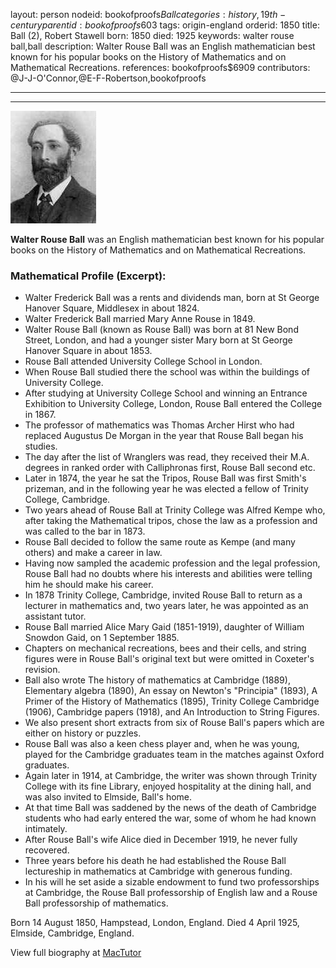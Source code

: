 layout: person
nodeid: bookofproofs$Ball
categories: history,19th-century
parentid: bookofproofs$603
tags: origin-england
orderid: 1850
title: Ball (2), Robert Stawell
born: 1850
died: 1925
keywords: walter rouse ball,ball
description: Walter Rouse Ball was an English mathematician best known for his popular books on the History of Mathematics and on Mathematical Recreations.
references: bookofproofs$6909
contributors: @J-J-O'Connor,@E-F-Robertson,bookofproofs

---



---

![Ball.jpg](https://github.com/bookofproofs/bookofproofs.github.io/blob/main/_sources/_assets/images/portraits/Ball.jpg?raw=true)

**Walter Rouse Ball** was an English mathematician best known for his popular books on the History of Mathematics and on Mathematical Recreations.

### Mathematical Profile (Excerpt):
* Walter Frederick Ball was a rents and dividends man, born at St George Hanover Square, Middlesex in about 1824.
* Walter Frederick Ball married Mary Anne Rouse in 1849.
* Walter Rouse Ball (known as Rouse Ball) was born at 81 New Bond Street, London, and had a younger sister Mary born at St George Hanover Square in about 1853.
* Rouse Ball attended University College School in London.
* When Rouse Ball studied there the school was within the buildings of University College.
* After studying at University College School and winning an Entrance Exhibition to University College, London, Rouse Ball entered the College in 1867.
* The professor of mathematics was Thomas Archer Hirst who had replaced Augustus De Morgan in the year that Rouse Ball began his studies.
* The day after the list of Wranglers was read, they received their M.A. degrees in ranked order with Calliphronas first, Rouse Ball second etc.
* Later in 1874, the year he sat the Tripos, Rouse Ball was first Smith's prizeman, and in the following year he was elected a fellow of Trinity College, Cambridge.
* Two years ahead of Rouse Ball at Trinity College was Alfred Kempe who, after taking the Mathematical tripos, chose the law as a profession and was called to the bar in 1873.
* Rouse Ball decided to follow the same route as Kempe (and many others) and make a career in law.
* Having now sampled the academic profession and the legal profession, Rouse Ball had no doubts where his interests and abilities were telling him he should make his career.
* In 1878 Trinity College, Cambridge, invited Rouse Ball to return as a lecturer in mathematics and, two years later, he was appointed as an assistant tutor.
* Rouse Ball married Alice Mary Gaid (1851-1919), daughter of William Snowdon Gaid, on 1 September 1885.
* Chapters on mechanical recreations, bees and their cells, and string figures were in Rouse Ball's original text but were omitted in Coxeter's revision.
* Ball also wrote The history of mathematics at Cambridge (1889), Elementary algebra (1890), An essay on Newton's "Principia" (1893), A Primer of the History of Mathematics (1895), Trinity College Cambridge (1906), Cambridge papers (1918), and An Introduction to String Figures.
* We also present short extracts from six of Rouse Ball's papers which are either on history or puzzles.
* Rouse Ball was also a keen chess player and, when he was young, played for the Cambridge graduates team in the matches against Oxford graduates.
* Again later in 1914, at Cambridge, the writer was shown through Trinity College with its fine Library, enjoyed hospitality at the dining hall, and was also invited to Elmside, Ball's home.
* At that time Ball was saddened by the news of the death of Cambridge students who had early entered the war, some of whom he had known intimately.
* After Rouse Ball's wife Alice died in December 1919, he never fully recovered.
* Three years before his death he had established the Rouse Ball lectureship in mathematics at Cambridge with generous funding.
* In his will he set aside a sizable endowment to fund two professorships at Cambridge, the Rouse Ball professorship of English law and a Rouse Ball professorship of mathematics.

Born 14 August 1850, Hampstead, London, England. Died 4 April 1925, Elmside, Cambridge, England.

View full biography at [MacTutor](https://mathshistory.st-andrews.ac.uk/Biographies/Ball/)
